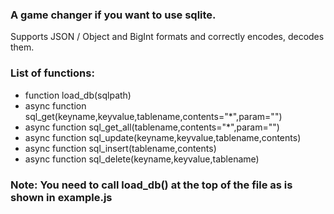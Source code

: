 ### A game changer if you want to use sqlite.
Supports JSON / Object and BigInt formats and correctly encodes, decodes them.

### List of functions:

- function load_db(sqlpath)
- async function sql_get(keyname,keyvalue,tablename,contents="*",param="")
- async function sql_get_all(tablename,contents="*",param="")
- async function sql_update(keyname,keyvalue,tablename,contents)
- async function sql_insert(tablename,contents)
- async function sql_delete(keyname,keyvalue,tablename)

### Note: You need to call load_db() at the top of the file as is shown in **example.js**
